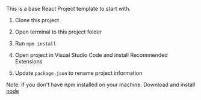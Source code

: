 This is a base React Project template to start with.

1. Clone this project

2. Open terminal to this project folder

3. Run `npm install`

4. Open project in Visual Studio Code and install Recommended Extensions

5. Update `package.json` to rename project information

Note: If you don't have npm installed on your machine. Download and install [node](https://nodejs.org/en/download/)